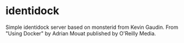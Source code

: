 identidock
==========
Simple identidock server based on monsterid from Kevin Gaudin.
From "Using Docker" by Adrian Mouat published by O'Reilly Media.
